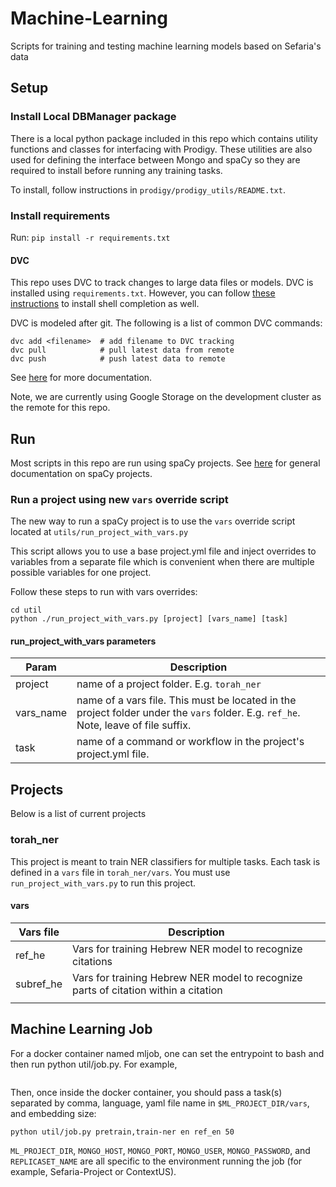 # Machine-Learning
Scripts for training and testing machine learning models based on Sefaria's data

## Setup

### Install Local DBManager package

There is a local python package included in this repo which contains utility functions and classes for interfacing with Prodigy. These utilities are also used for defining the interface between Mongo and spaCy so they are required to install before running any training tasks.

To install, follow instructions in `prodigy/prodigy_utils/README.txt`.

### Install requirements

Run: `pip install -r requirements.txt`

#### DVC

This repo uses DVC to track changes to large data files or models. DVC is installed using `requirements.txt`. However, you can follow [these instructions](https://dvc.org/doc/install/completion) to install shell completion as well.

DVC is modeled after git. The following is a list of common DVC commands:

```shell
dvc add <filename>  # add filename to DVC tracking
dvc pull            # pull latest data from remote
dvc push            # push latest data to remote
```

See [here](https://dvc.org/doc/start/data-management/data-versioning) for more documentation.

Note, we are currently using Google Storage on the development cluster as the remote for this repo.

## Run

Most scripts in this repo are run using spaCy projects. See [here](https://spacy.io/usage/projects) for general documentation on spaCy projects.

### Run a project using new `vars` override script

The new way to run a spaCy project is to use the `vars` override script located at `utils/run_project_with_vars.py`

This script allows you to use a base project.yml file and inject overrides to variables from a separate file which is
convenient when there are multiple possible variables for one project.

Follow these steps to run with vars overrides:

```shell
cd util
python ./run_project_with_vars.py [project] [vars_name] [task]
```

#### run_project_with_vars parameters

| Param     | Description                                                                                                                         |
|-----------|-------------------------------------------------------------------------------------------------------------------------------------|
| project   | name of a project folder. E.g. `torah_ner`                                                                                          |
| vars_name | name of a vars file. This must be located in the project folder under the `vars` folder. E.g. `ref_he`. Note, leave of file suffix. |
| task      | name of a command or workflow in the project's project.yml file.                                                                    |

## Projects

Below is a list of current projects

### torah_ner

This project is meant to train NER classifiers for multiple tasks. Each task is defined in a `vars` file in `torah_ner/vars`.
You must use `run_project_with_vars.py` to run this project.

#### vars

| Vars file | Description                                                                         |
|-----------|-------------------------------------------------------------------------------------|
| ref_he    | Vars for training Hebrew NER model to recognize citations                           |
| subref_he | Vars for training Hebrew NER model to recognize parts of citation within a citation |
|           |                                                                                     |

## Machine Learning Job
For a docker container named mljob, one can set the entrypoint to bash and then run python util/job.py.  For example,
```docker run -it --entrypoint /bin/bash -v $GOOGLE_APPLICATION_CREDENTIALS:/tmp/keys/mljob.json:ro -e GOOGLE_APPLICATION_CREDENTIALS=/tmp/keys/mljob.json -e MONGO_HOST="172.17.0.2" -e MONGO_PORT=27017 -e MONGO_USER="" -e MONGO_PASSWORD="" -e REPLICASET_NAME="" -e GPU_ID=0 -e ML_PROJECT_DIR=torah_ner mljob
```
Then, once inside the docker container, you should pass a task(s) separated by comma, language, yaml file name in `$ML_PROJECT_DIR/vars`, and embedding size:
```
python util/job.py pretrain,train-ner en ref_en 50
```

`ML_PROJECT_DIR`, `MONGO_HOST`, `MONGO_PORT`, `MONGO_USER`, `MONGO_PASSWORD`, and `REPLICASET_NAME` are all specific to the environment running the job (for example, Sefaria-Project or ContextUS).

